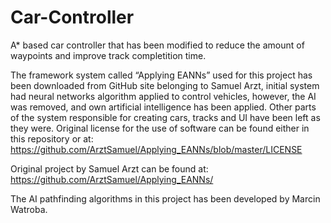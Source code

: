 # Car-Controller
A* based car controller that has been modified to reduce the amount of waypoints and improve track completition time.

The framework system called “Applying EANNs” used for
this project has been downloaded from GitHub site
belonging to Samuel Arzt, initial system had neural
networks algorithm applied to control vehicles, however,
the AI was removed, and own artificial intelligence has
been applied. Other parts of the system responsible for
creating cars, tracks and UI have been left as they were.
Original license for the use of software can be found either in
this repository or at:
https://github.com/ArztSamuel/Applying_EANNs/blob/master/LICENSE

Original project by Samuel Arzt can be found at:
https://github.com/ArztSamuel/Applying_EANNs/

The AI pathfinding algorithms in this project has been developed by Marcin Watroba.
